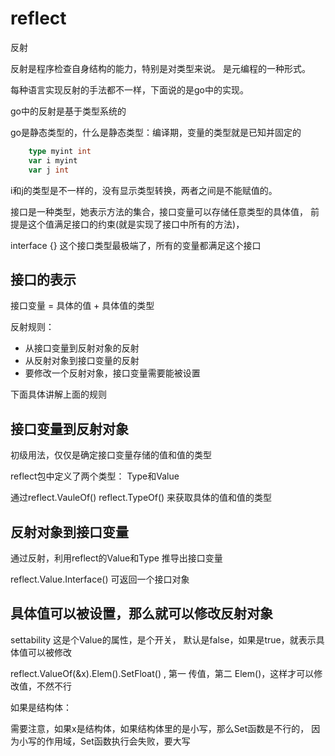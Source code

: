 # reflect

反射

反射是程序检查自身结构的能力，特别是对类型来说。
是元编程的一种形式。

每种语言实现反射的手法都不一样，下面说的是go中的实现。

go中的反射是基于类型系统的

go是静态类型的，什么是静态类型：编译期，变量的类型就是已知并固定的

```go
    type myint int
    var i myint
    var j int
```
i和j的类型是不一样的，没有显示类型转换，两者之间是不能赋值的。

接口是一种类型，她表示方法的集合，接口变量可以存储任意类型的具体值，
前提是这个值满足接口的约束(就是实现了接口中所有的方法)，

interface {}  这个接口类型最极端了，所有的变量都满足这个接口

## 接口的表示

接口变量 = 具体的值 + 具体值的类型

反射规则：
- 从接口变量到反射对象的反射
- 从反射对象到接口变量的反射
- 要修改一个反射对象，接口变量需要能被设置

下面具体讲解上面的规则

## 接口变量到反射对象

初级用法，仅仅是确定接口变量存储的值和值的类型

reflect包中定义了两个类型： Type和Value

通过reflect.VauleOf() reflect.TypeOf() 来获取具体的值和值的类型

## 反射对象到接口变量

通过反射，利用reflect的Value和Type 推导出接口变量

reflect.Value.Interface() 可返回一个接口对象

## 具体值可以被设置，那么就可以修改反射对象

settability 这是个Value的属性，是个开关，
默认是false，如果是true，就表示具体值可以被修改

reflect.ValueOf(&x).Elem().SetFloat() ,
第一 传值，第二 Elem()，这样才可以修改值，不然不行

如果是结构体：

需要注意，如果x是结构体，如果结构体里的是小写，那么Set函数是不行的，
因为小写的作用域，Set函数执行会失败，要大写

